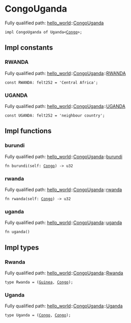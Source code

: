 # CongoUganda

Fully qualified path: [hello_world](./hello_world.md)::[CongoUganda](./hello_world-CongoUganda.md)

<pre><code class="language-cairo">impl CongoUganda of Uganda&lt;<a href="hello_world-Congo.html">Congo</a>&gt;;</code></pre>

## Impl constants

### RWANDA

Fully qualified path: [hello_world](./hello_world.md)::[CongoUganda](./hello_world-CongoUganda.md)::[RWANDA](./hello_world-CongoUganda.md#rwanda)

<pre><code class="language-cairo">const RWANDA: felt252 = &apos;Central Africa&apos;;</code></pre>


### UGANDA

Fully qualified path: [hello_world](./hello_world.md)::[CongoUganda](./hello_world-CongoUganda.md)::[UGANDA](./hello_world-CongoUganda.md#uganda)

<pre><code class="language-cairo">const UGANDA: felt252 = &apos;neighbour country&apos;;</code></pre>


## Impl functions

### burundi

Fully qualified path: [hello_world](./hello_world.md)::[CongoUganda](./hello_world-CongoUganda.md)::[burundi](./hello_world-CongoUganda.md#burundi)

<pre><code class="language-cairo">fn burundi(self: <a href="hello_world-Congo.html">Congo</a>) -&gt; u32</code></pre>


### rwanda

Fully qualified path: [hello_world](./hello_world.md)::[CongoUganda](./hello_world-CongoUganda.md)::[rwanda](./hello_world-CongoUganda.md#rwanda-1)

<pre><code class="language-cairo">fn rwanda(self: <a href="hello_world-Congo.html">Congo</a>) -&gt; u32</code></pre>


### uganda

Fully qualified path: [hello_world](./hello_world.md)::[CongoUganda](./hello_world-CongoUganda.md)::[uganda](./hello_world-CongoUganda.md#uganda-1)

<pre><code class="language-cairo">fn uganda()</code></pre>


## Impl types

### Rwanda

Fully qualified path: [hello_world](./hello_world.md)::[CongoUganda](./hello_world-CongoUganda.md)::[Rwanda](./hello_world-CongoUganda.md#rwanda-2)

<pre><code class="language-cairo">type Rwanda = (<a href="hello_world-Guinea.html">Guinea</a>, <a href="hello_world-Congo.html">Congo</a>);</code></pre>


### Uganda

Fully qualified path: [hello_world](./hello_world.md)::[CongoUganda](./hello_world-CongoUganda.md)::[Uganda](./hello_world-CongoUganda.md#uganda-2)

<pre><code class="language-cairo">type Uganda = (<a href="hello_world-Congo.html">Congo</a>, <a href="hello_world-Congo.html">Congo</a>);</code></pre>


